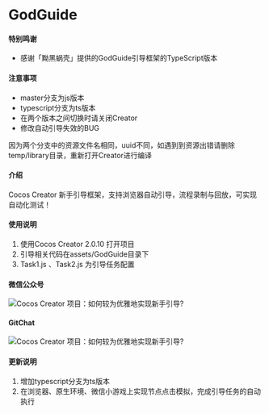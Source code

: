 # GodGuide

#### 特别鸣谢
- 感谢「黝黑蜗壳」提供的GodGuide引导框架的TypeScript版本

#### 注意事项
- master分支为js版本
- typescript分支为ts版本
- 在两个版本之间切换时请关闭Creator
- 修改自动引导失效的BUG

因为两个分支中的资源文件名相同，uuid不同，如遇到到资源出错请删除temp/library目录，重新打开Creator进行编译

#### 介绍
Cocos Creator 新手引导框架，支持浏览器自动引导，流程录制与回放，可实现自动化测试！

#### 使用说明

1. 使用Cocos Creator 2.0.10 打开项目
2. 引导相关代码在assets/GodGuide目录下
3. Task1.js 、Task2.js 为引导任务配置

#### 微信公众号
![Cocos Creator 项目：如何较为优雅地实现新手引导? ](https://gitee.com/ShawnZhang2019/GodGuide/raw/master/creator-star.png)
#### GitChat

![Cocos Creator 项目：如何较为优雅地实现新手引导? ](https://gitee.com/ShawnZhang2019/GodGuide/raw/master/gitchat.jpg)

#### 更新说明
1. 增加typescript分支为ts版本
2. 在浏览器、原生环境、微信小游戏上实现节点点击模拟，完成引导任务的自动执行